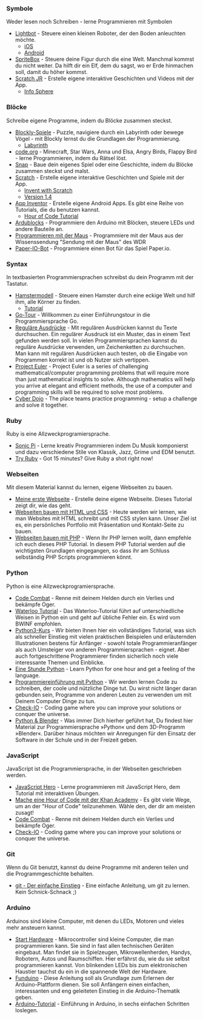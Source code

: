 ### Symbole

Weder lesen noch Schreiben - lerne Programmieren mit Symbolen

-   [Lightbot](http://lightbot.com/hour-of-code.html) - Steuere einen kleinen Roboter, der den Boden anleuchten möchte.
    -   [iOS](http://lightbot.com/redirect-ios-codehour.html)
    -   [Android](http://lightbot.com/redirect-android-codehour.html)
-   [SpriteBox](http://spritebox.com/flash.html) - Steuere deine Figur durch die eine Welt. Manchmal kommst du nicht weiter. Da hilft dir ein Elf, dem du sagst, wo er Erde hinmachen soll, damit du höher kommst.
-   [Scratch JR](http://www.scratchjr.org/) - Erstelle eigene interaktive Geschichten und Videos mit der App.
    -   [Info Sphere](http://schuelerlabor.informatik.rwth-aachen.de/modulmaterialien/scratchjr)

### Blöcke

Schreibe eigene Programme, indem du Blöcke zusammen steckst.

-   [Blockly-Spiele](https://blockly-games.appspot.com/?lang=de) - Puzzle, navigiere durch ein Labyrinth oder bewege Vögel - mit Blockly lernst du die Grundlagen der Programmierung.
    -   [Labyrinth](https://blockly-games.appspot.com/maze?lang=de)
-   [code.org](https://code.org/learn) - Minecraft, Star Wars, Anna und Elsa, Angry Birds, Flappy Bird - lerne Programmieren, indem du Rätsel löst.
-   [Snap](http://snap.berkeley.edu/index.html) - Baue dein eigenes Spiel oder eine Geschichte, indem du Blöcke zusammen steckst und malst.
-   [Scratch](https://scratch.mit.edu/) - Erstelle eigene interaktive Geschichten und Spiele mit der App.
    -   [Invent with Scratch](https://inventwithscratch.com/book/)
    -   [Version 1.4](https://scratch.mit.edu/scratch_1.4/)
-   [App Inventor](http://appinventor.mit.edu/) - Erstelle eigene Android Apps. Es gibt eine Reihe von Tutorials, die du benutzen kannst.
    -   [Hour of Code Tutorial](http://tinyurl.com/AI-tutorial-untertitel)
-   [Ardublocks](http://schuelerlabor.informatik.rwth-aachen.de/modulmaterialien/ardublock) - Programmiere den Arduino mit Blöcken, steuere LEDs und andere Bauteile an.
-   [Programmieren mit der Maus](https://programmieren.wdrmaus.de/) - Programmiere mit der Maus aus der Wissenssendung "Sendung mit der Maus" des WDR
-   [Paper-IO-Bot](https://niccokunzmann.github.io/paper-io-bot/) - Programmiere einen Bot für das Spiel Paper.io.

### Syntax

In textbasierten Programmiersprachen schreibst du dein Programm mit der Tastatur.

-   [Hamstermodell](http://www.boles.de/hamster/index2.html) - Steuere einen Hamster durch eine eckige Welt und hilf ihm, alle Körner zu finden.
    -   [Tutorial](http://freizeitkreis-bl.de/hamster/)
-   [Go-Tour](https://go-tour-de.appspot.com/welcome/2) - Willkommen zu einer Einführungstour in die Programmiersprache Go.
-   [Reguläre Ausdrücke](https://coderdojopotsdam.github.io/regex-tutorial/) - Mit regulären Ausdrücken kannst du Texte durchsuchen. Ein regulärer Ausdruck ist ein Muster, das in einem Text gefunden werden soll. In vielen Programmiersprachen kannst du reguläre Ausdrücke verwenden, um Zeichenketten zu durchsuchen. Man kann mit regulären Ausdrücken auch testen, ob die Eingabe von Programmen korrekt ist und ob Nutzer sich vertippen.
-   [Project Euler](https://projecteuler.net/) - Project Euler is a series of challenging mathematical/computer programming problems that will require more than just mathematical insights to solve. Although mathematics will help you arrive at elegant and efficient methods, the use of a computer and programming skills will be required to solve most problems.
-   [Cyber Dojo](http://cyber-dojo.org/) - The place teams practice programming - setup a challenge and solve it together.

### Ruby

Ruby is eine Allzweckprogramiersprache.

-   [Sonic Pi](http://sonic-pi.net/) - Lerne kreativ Programmieren indem Du Musik komponierst und dazu verschiedene Stile von Klassik, Jazz, Grime und EDM benutzt.
-   [Try Ruby](https://ruby.github.io/TryRuby/) - Got 15 minutes? Give Ruby a shot right now!

### Webseiten

Mit diesem Material kannst du lernen, eigene Webseiten zu bauen.

-   [Meine erste Webseite](http://coderdojo-linz.github.io/trainingsanleitungen/web/html-meine-erste-webseite.html) - Erstelle deine eigene Webseite. Dieses Tutorial zeigt dir, wie das geht.
-   [Webseiten bauen mit HTML und CSS](http://opentechschool.github.io/html-css-beginners/) - Heute werden wir lernen, wie man Websites mit HTML schreibt und mit CSS stylen kann. Unser Ziel ist es, ein persönliches Portfolio mit Präsentation und Kontakt-Seite zu bauen.
-   [Webseiten bauen mit PHP](https://www.php-einfach.de/php-tutorial/) - Wenn Ihr PHP lernen wollt, dann empfehle ich euch dieses PHP Tutorial. In diesem PHP Tutorial werden auf die wichtigsten Grundlagen eingegangen, so dass ihr am Schluss selbständig PHP Scripts programmieren könnt.

### Python

Python is eine Allzweckprogramiersprache.

-   [Code Combat](https://codecombat.com/) - Renne mit deinem Helden durch ein Verlies und bekämpfe Oger.
-   [Waterloo Tutorial](https://cscircles.cemc.uwaterloo.ca/de/) - Das Waterloo-Tutorial führt auf unterschiedliche Weisen in Python ein und geht auf übliche Fehler ein. Es wird vom BWINF empfohlen.
-   [Python3-Kurs](https://www.python-kurs.eu/python3_kurs.php) - Wir bieten Ihnen hier ein vollständiges Tutorial, was sich als schneller Einstieg mit vielen praktischen Beispielen und erläuternden Illustrationen bestens für Anfänger - sowohl totale Programmieranfänger als auch Umsteiger von anderen Programmiersprachen - eignet. Aber auch fortgeschrittene Programmierer finden sicherlich noch viele interessante Themen und Einblicke.
-   [Eine Stunde Python](https://hourofpython.com/) - Learn Python for one hour and get a feeling of the language.
-   [Programmiereinführung mit Python](http://opentechschool.github.io/python-beginners/) - Wir werden lernen Code zu schreiben, der coole und nützliche Dinge tut. Du wirst nicht länger daran gebunden sein, Programme von anderen Leuten zu verwenden um mit Deinem Computer Dinge zu tun.
-   [Check-IO](https://checkio.org/) - Coding game where you can improve your solutions or conquer the universe.
-   [Python & Blender](http://pymove3d.sudile.com/de/stories/python/) - Was immer Dich hierher geführt hat, Du findest hier Material zur Programmiersprache »Python« und dem 3D-Programm »Blender«. Darüber hinaus möchten wir Anregungen für den Einsatz der Software in der Schule und in der Freizeit geben.

### JavaScript

JavaScript ist die Programmiersprache, in der Webseiten geschrieben werden.

-   [JavaScript Hero](http://www.jshero.net/home.html) - Lerne programmieren mit JavaScript Hero, dem Tutorial mit interaktiven Übungen.
-   [Mache eine Hour of Code mit der Khan Academy](https://de.khanacademy.org/hourofcode) - Es gibt viele Wege, um an der "Hour of Code" teilzunehmen. Wähle den, der dir am meisten zusagt!
-   [Code Combat](https://codecombat.com/) - Renne mit deinem Helden durch ein Verlies und bekämpfe Oger.
-   [Check-IO](https://checkio.org/) - Coding game where you can improve your solutions or conquer the universe.

### Git

Wenn du Git benutzt, kannst du deine Programme mit anderen teilen und die Programmgeschichte behalten.

-   [git - Der einfache Einstieg](https://rogerdudler.github.io/git-guide/index.de.html) - Eine einfache Anleitung, um git zu lernen. Kein Schnick-Schnack ;)

### Arduino

Arduinos sind kleine Computer, mit denen du LEDs, Motoren und vieles mehr ansteuern kannst.

-   [Start Hardware](http://starthardware.org/) - Mikrocontroller sind kleine Computer, die man programmieren kann. Sie sind in fast allen technischen Geräten eingebaut. Man findet sie in Spielzeugen, Mikrowellenherden, Handys, Robotern, Autos und Raumschiffen. Hier erfährst du, wie du sie selbst programmieren kannst. Von blinkenden LEDs bis zum elektronischen Haustier tauchst du ein in die spannende Welt der Hardware.
-   [Funduino](http://funduino.de/vorwort) - Diese Anleitung soll als Grundlage zum Erlernen der Arduino-Plattform dienen. Sie soll Anfängern einen einfachen, interessanten und eng geleiteten Einstieg in die Arduino-Thematik geben.
-   [Arduino-Tutorial](http://www.arduino-tutorial.de/) - Einführung in Arduino, in sechs einfachen Schritten loslegen.
